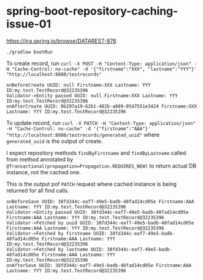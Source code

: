 # spring-boot-repository-caching-issue-01

https://jira.spring.io/browse/DATAREST-876

```
./gradlew bootRun
```

To create record, run  `curl -X POST -H "Content-Type: application/json" -H "Cache-Control: no-cache" -d '{"firstname":"XXX", "lastname":"YYY"}' "http://localhost:8080/testrecords"`

```
onBeforeCreate UUID: null Firstname:XXX Lastname: YYY ID:my.test.TestRecord@32235396
Validator->Entity passed UUID: null Firstname:XXX Lastname: YYY ID:my.test.TestRecord@32235396
onAfterCreate UUID: 0b207a19-62b1-482b-a089-0547551e3424 Firstname:XXX Lastname: YYY ID:my.test.TestRecord@32235396
```

To update record, run `curl -X PATCH -H "Content-Type: application/json" -H "Cache-Control: no-cache" -d '{"firstname":"AAA"}' "http://localhost:8080/testrecords/generated_uuid"` where `generated_uuid` is the output of create.


I expect repository methods `findByFirstname` and `findByLastname` called from method annotated by `@Transactional(propagation=Propagation.REQUIRES_NEW)` to return actual DB instance, not the cached one.

This is the output pof `PATCH` request where cached instance is being returned for all find calls.

```
onBeforeSave UUID: 38fd344c-eaf7-49e5-badb-48fad14cd05e Firstname:AAA Lastname: YYY ID:my.test.TestRecord@32235396
Validator->Entity passed UUID: 38fd344c-eaf7-49e5-badb-48fad14cd05e Firstname:AAA Lastname: YYY ID:my.test.TestRecord@32235396
Validator->Fetched by uuid UUID: 38fd344c-eaf7-49e5-badb-48fad14cd05e Firstname:AAA Lastname: YYY ID:my.test.TestRecord@32235396
Validator->Fetched by firstname UUID: 38fd344c-eaf7-49e5-badb-48fad14cd05e Firstname:AAA Lastname: YYY ID:my.test.TestRecord@32235396
Validator->Fetched by lastname UUID: 38fd344c-eaf7-49e5-badb-48fad14cd05e Firstname:AAA Lastname: YYY ID:my.test.TestRecord@32235396
onAfterSave UUID: 38fd344c-eaf7-49e5-badb-48fad14cd05e Firstname:AAA Lastname: YYY ID:my.test.TestRecord@32235396
```

